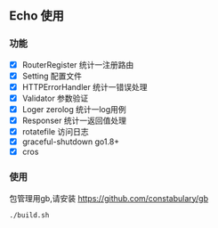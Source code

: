 ## Echo 使用


### 功能

- [x] RouterRegister 统计一注册路由 
- [x] Setting 配置文件
- [x] HTTPErrorHandler 统计一错误处理
- [x] Validator 参数验证
- [x] Loger zerolog 统计一log用例
- [x] Responser 统计一返回值处理
- [x] rotatefile 访问日志
- [x] graceful-shutdown   go1.8+
- [x] cros 

### 使用

包管理用gb,请安装 https://github.com/constabulary/gb
```bash
./build.sh
```